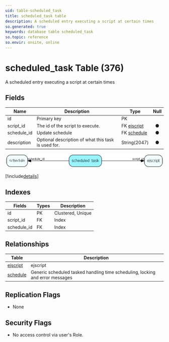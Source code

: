 ```yaml
---
uid: table-scheduled_task
title: scheduled_task table
description: A scheduled entry executing a script at certain times
so.generated: true
keywords: database table scheduled_task
so.topic: reference
so.envir: onsite, online
---
```


# scheduled\_task Table (376)

A scheduled entry executing a script at certain times

## Fields

| Name | Description | Type | Null |
|------|-------------|------|:----:|
|id|Primary key|PK| |
|script\_id|The id of the script to execute.|FK [ejscript](ejscript.md)|&#x25CF;|
|schedule\_id|Update schedule|FK [schedule](schedule.md)|&#x25CF;|
|description|Optional description of what this task is used for.|String(2047)|&#x25CF;|


![scheduled_task table relationship diagram](./media/scheduled_task.png)

[!include[details](./includes/scheduled-task.md)]

## Indexes

| Fields | Types | Description |
|--------|-------|-------------|
|id |PK |Clustered, Unique |
|script\_id |FK |Index |
|schedule\_id |FK |Index |

## Relationships

| Table|  Description |
|------|-------------|
|[ejscript](ejscript.md)  |ejscript |
|[schedule](schedule.md)  |Generic scheduled tasked handling time scheduling, locking and error messages |


## Replication Flags

* None

## Security Flags

* No access control via user's Role.

